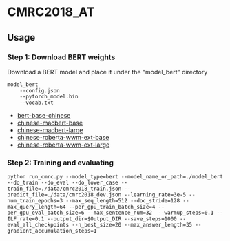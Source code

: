 # CMRC2018_AT

## Usage

###  Step 1: Download BERT weights 
Download a BERT model and place it under the "model_bert" directory

```
model_bert
	--config.json
	--pytorch_model.bin
	--vocab.txt
```

- [bert-base-chinese](https://s3.amazonaws.com/models.huggingface.co/bert/bert-base-chinese-pytorch_model.bin)
- [chinese-macbert-base](https://huggingface.co/hfl/chinese-macbert-base/resolve/main/pytorch_model.bin)
- [chinese-macbert-large](https://huggingface.co/hfl/chinese-macbert-large/resolve/main/pytorch_model.bin)
- [chinese-roberta-wwm-ext-base](https://huggingface.co/hfl/chinese-roberta-wwm-ext/resolve/main/pytorch_model.bin)
- [chinese-roberta-wwm-ext-large](https://huggingface.co/hfl/chinese-roberta-wwm-ext-large/resolve/main/pytorch_model.bin)

### Step 2: Training and evaluating
```
python run_cmrc.py --model_type=bert --model_name_or_path=./model_bert --do_train --do_eval --do_lower_case --train_file=./data/cmrc2018_train.json --predict_file=./data/cmrc2018_dev.json --learning_rate=3e-5 --num_train_epochs=3 --max_seq_length=512 --doc_stride=128 --max_query_length=64 --per_gpu_train_batch_size=4 --per_gpu_eval_batch_size=6 --max_sentence_num=32  --warmup_steps=0.1 --ILF_rate=0.1 --output_dir=$Output_DIR --save_steps=1000 --eval_all_checkpoints --n_best_size=20 --max_answer_length=35 --gradient_accumulation_steps=1
```
